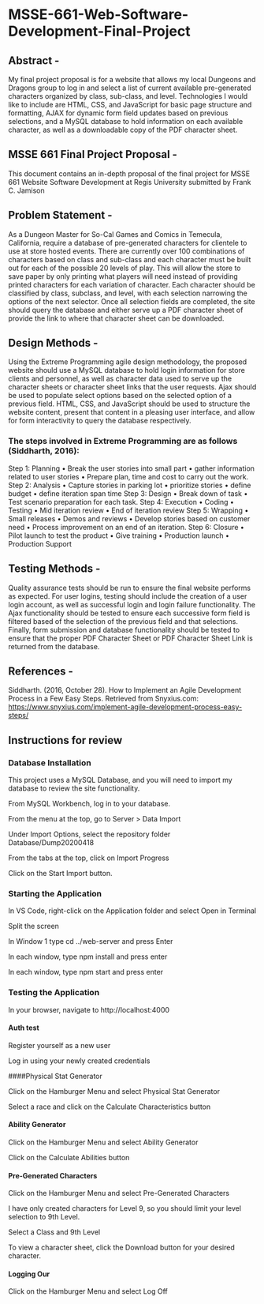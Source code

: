 # MSSE-661-Web-Software-Development-Final-Project

## Abstract -

My final project proposal is for a website that allows my local Dungeons and Dragons group to log in and select a list of current available pre-generated characters organized by class, sub-class, and level. Technologies I would like to include are HTML, CSS, and JavaScript for basic page structure and formatting, AJAX for dynamic form field updates based on previous selections, and a MySQL database to hold information on each available character, as well as a downloadable copy of the PDF character sheet.

## MSSE 661 Final Project Proposal -

This document contains an in-depth proposal of the final project for MSSE 661 Website Software Development at Regis University submitted by Frank C. Jamison

## Problem Statement -

As a Dungeon Master for So-Cal Games and Comics in Temecula, California, require a database of pre-generated characters for clientele to use at store hosted events. There are currently over 100 combinations of characters based on class and sub-class and each character must be built out for each of the possible 20 levels of play. This will allow the store to save paper by only printing what players will need instead of providing printed characters for each variation of character. Each character should be classified by class, subclass, and level, with each selection narrowing the options of the next selector. Once all selection fields are completed, the site should query the database and either serve up a PDF character sheet of provide the link to where that character sheet can be downloaded.

## Design Methods -

Using the Extreme Programming agile design methodology, the proposed website should use a MySQL database to hold login information for store clients and personnel, as well as character data used to serve up the character sheets or character sheet links that the user requests. Ajax should be used to populate select options based on the selected option of a previous field. HTML, CSS, and JavaScript should be used to structure the website content, present that content in a pleasing user interface, and allow for form interactivity to query the database respectively.

### The steps involved in Extreme Programming are as follows (Siddharth, 2016):

Step 1: Planning
• Break the user stories into small part
• gather information related to user stories
• Prepare plan, time and cost to carry out the work.
Step 2: Analysis
• Capture stories in parking lot
• prioritize stories
• define budget
• define iteration span time
Step 3: Design
• Break down of task
• Test scenario preparation for each task.
Step 4: Execution
• Coding
• Testing
• Mid iteration review
• End of iteration review
Step 5: Wrapping
• Small releases
• Demos and reviews
• Develop stories based on customer need
• Process improvement on an end of an iteration.
Step 6: Closure
• Pilot launch to test the product
• Give training
• Production launch
• Production Support

## Testing Methods -

Quality assurance tests should be run to ensure the final website performs as expected. For user logins, testing should include the creation of a user login account, as well as successful login and login failure functionality. The Ajax functionality should be tested to ensure each successive form field is filtered based of the selection of the previous field and that selections. Finally, form submission and database functionality should be tested to ensure that the proper PDF Character Sheet or PDF Character Sheet Link is returned from the database.

## References -

Siddharth. (2016, October 28). How to Implement an Agile Development Process in a Few Easy Steps. Retrieved from Snyxius.com: https://www.snyxius.com/implement-agile-development-process-easy-steps/

## Instructions for review

### Database Installation

This project uses a MySQL Database, and you will need to import my database to review the site functionality.

From MySQL Workbench, log in to your database.

From the menu at the top, go to Server > Data Import

Under Import Options, select the repository folder Database/Dump20200418

From the tabs at the top, click on Import Progress

Click on the Start Import button.

### Starting the Application

In VS Code, right-click on the Application folder and select Open in Terminal

Split the screen

In Window 1 type cd ../web-server and press Enter

In each window, type npm install and press enter

In each window, type npm start and press enter

### Testing the Application

In your browser, navigate to http://localhost:4000

#### Auth test

Register yourself as a new user

Log in using your newly created credentials

####Physical Stat Generator

Click on the Hamburger Menu and select Physical Stat Generator

Select a race and click on the Calculate Characteristics button

#### Ability Generator

Click on the Hamburger Menu and select Ability Generator

Click on the Calculate Abilities button

#### Pre-Generated Characters

Click on the Hamburger Menu and select Pre-Generated Characters

I have only created characters for Level 9, so you should limit your level selection to 9th Level.

Select a Class and 9th Level

To view a character sheet, click the Download button for your desired character.

#### Logging Our

Click on the Hamburger Menu and select Log Off
